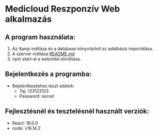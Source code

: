 # Medicloud Reszponzív Web alkalmazás


## A program használata:
1) Az Xamp indítása és a database könyvtárból az adatbázis importálása.
2) A szerver inditása [README.md](https://github.com/j9nos/olah-janos-gergely____hegedus-gyorgy/tree/master/server/README.md)
3) npm start-al a weboldal elindítása.

## Bejelentkezés a programba: 
* Bejelentkezéshez teszt adatok:
    * Taj: 123123123
    * Password: secret


## Fejlesztésnél és tesztelésnél használt verziók:
* React: 18.0.0
* node: v16.14.2
